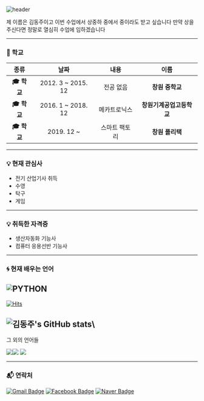 
![header](https://capsule-render.vercel.app/api?type=wave&color=438CB5&height=300&section=header&text=Wellcome&fontSize=90&fontColor=FFFFFF)


제 이름은 김동주이고 이번 수업에서 상중하 중에서 중이라도 받고 싶습니다
만약 상을 주신다면 정말로 열심히 수업에 임하겠습니다

---

### :purple_heart: 학교

| **종류** | **날짜** | **내용** | **이름** |
|:--------:|:--------:|:--------:|:--------:|
| **:mortar_board: 학교** | 2012. 3 ~ 2015. 12 | 전공 없음 | **창원 중학교** |
| **:mortar_board: 학교** | 2016. 1 ~ 2018. 12 | 메카트로닉스 | **창원기계공업고등학교** |
| **:mortar_board: 학교** | 2019. 12 ~ | 스마트 팩토리 | **창원 폴리택** |
---

### :bulb: 현재 관심사
- 전기 산업기사 취득
- 수영
- 탁구
- 게임
---

### :bulb: 취득한 자격증
- 생산자동화 기능사
- 컴퓨터 응용선반 기능사

---
### :cyclone: 현재 배우는 언어 
![PYTHON](https://img.shields.io/badge/PYTHON-%E2%98%85%E2%98%85%E2%98%85%E2%98%85%E2%98%85-0696D7?style=plastic&logo=Python&logoColor=white)
---
[![Hits](https://hits.seeyoufarm.com/api/count/incr/badge.svg?url=https%3A%2F%2Fgithub.com%2FdongjuKimd&count_bg=%2379C83D&title_bg=%23555555&icon=&icon_color=%23E7E7E7&title=hits&edge_flat=false)](https://hits.seeyoufarm.com)

![김동주's GitHub stats](https://github-readme-stats.vercel.app/api?username=kim-dongju&show_icons=true&theme=radical)\
---
그 외의 언어들

<img src="http://mazandi.herokuapp.com/api?handle={java}&theme=warm"/><img src="http://mazandi.herokuapp.com/api?handle={c#}&theme=cold"/>
<img src="http://mazandi.herokuapp.com/api?handle={c++}&theme=dark"/>




---


### :mailbox_with_mail: 연락처
[![Gmail Badge](https://img.shields.io/badge/Gmail-d14836?style=flat-square&logo=Gmail&logoColor=white&link=mailto:dongju0320@gmail.com)](mailto:dongju0320@gmail.com) [![Facebook Badge](https://img.shields.io/badge/facebook-1877f2?style=flat-square&logo=facebook&logoColor=white&link=https://)](https://www.facebook.com/)
[![Naver Badge](https://img.shields.io/badge/Naver-03C75A?style=flat-square&logo=Naver&logoColor=white&link=mailto:rlaehdwn0320@naver.com)](mailto:rlaehdwn0320@naver.com)















